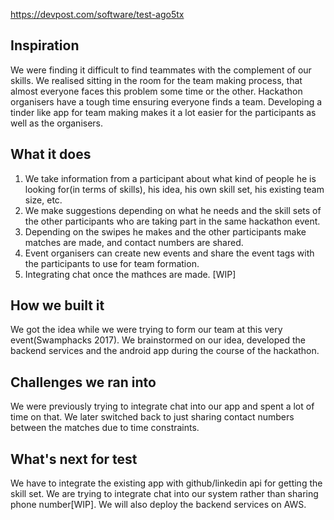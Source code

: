 https://devpost.com/software/test-ago5tx

## Inspiration
We were finding it difficult to find teammates with the complement of our skills. We realised sitting in the room for the team making process, that almost everyone faces this problem some time or the other. Hackathon organisers have a tough time ensuring everyone finds a team. 
Developing a tinder like app for team making makes it a lot easier for the participants as well as the organisers. 

## What it does
1. We take information from a participant about what kind of people he is looking for(in terms of skills), his idea, his own skill set, his existing team size, etc.
2. We make suggestions depending on what he needs and the skill sets of the other participants who are taking part in the same hackathon event.  
3. Depending on the swipes he makes and the other participants make matches are made, and contact numbers are shared. 
4. Event organisers can create new events and share the event tags with the participants to use for team formation.  
5. Integrating chat once the mathces are made. [WIP]

## How we built it
We got the idea while we were trying to form our team at this very event(Swamphacks 2017). We brainstormed on our idea,  developed the backend services and the android app during the course of the hackathon.

## Challenges we ran into
We were previously trying to integrate chat into our app and spent a lot of time on that. We later switched back to just sharing contact numbers between the matches due to time constraints.
 
## What's next for test
We have to integrate the existing app with github/linkedin api for getting the skill set. We are trying to integrate chat into our system rather than sharing phone number[WIP]. We will also deploy the backend services on AWS. 
